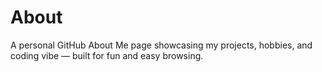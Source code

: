 # About
A personal GitHub About Me page showcasing my projects, hobbies, and coding vibe — built for fun and easy browsing.
